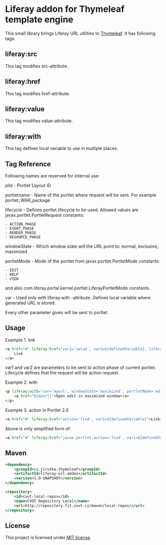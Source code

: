 Liferay addon for Thymeleaf template engine
===========================================

This small library brings Liferay URL utilities to [Thymeleaf](http://www.thymeleaf.org). It has following tags:

liferay:src
-----------

This tag modifies src-attribute.

liferay:href
------------

This tag modifies href-attribute.

liferay:value
-------------

This tag modifies value-attribute.

liferay:with
------------

This tag defines local variable to use in multiple places.

Tag Reference
-------------

Following names are reserved for internal use:

plid - Portlet Layout ID

portletname - Name of the portlet where request will be sent. For example portlet_WAR_package

lifecycle - Defines portlet lifecycle to be used. Allowed values are javax.portlet.PortletRequest constants:

    - ACTION_PHASE
    - EVENT_PHASE
    - RENDER_PHASE
    - RESOURCE_PHASE

windowState - Which window state will the URL point to: normal, exclusive, maximized

portletMode - Mode of the portlet from javax.portlet.PortletMode constants:

    - EDIT
    - HELP
    - VIEW

and also com.liferay.portal.kernel.portlet.LiferayPortletMode constants.

var - Used only with liferay:with -attribute. Defines local variable where generated URL is stored.

Every other parameter given will be sent to portlet.

Usage
-----

Example 1. link

```html
<a href="#" liferay:href="var1='value', var2=${definedVariable}, lifecycle='ACTION_PHASE'">
    Link
</a>
```

var1 and var2 are parameters to be sent to action phase of current portlet. Lifecycle defines that the request will be action request.

Example 2. with

```html
<p liferay:with="var='myurl', windowState='maximized', portletMode='edit'">
    <a href="${myurl}">Open edit in maximized window</a>
</p>
```

Example 3. action in Portlet 2.0

```html
<a href="#" liferay:href="action='find', var1=${definedVariable}">Link</a>
```

Above is only simplified form of:

```html
<a href="#" liferay:href="javax.portlet.action='find', var1=${definedVariable}, lifecycle='ACTION_PHASE'">Link</a>
```


Maven
-----

```xml
<dependency>
    <groupId>cz.jirutka.thymeleaf</groupId>
    <artifactId>liferay-url-addon</artifactId>
    <version>1.0-SNAPSHOT</version>
</dependency>

<repository>
    <id>cvut-local-repos</id>
    <name>CVUT Repository Local</name>
    <url>http://repository.fit.cvut.cz/maven/local-repos/</url>
</repository>
```


License
-------

This project is licensed under [MIT license](http://opensource.org/licenses/MIT).

